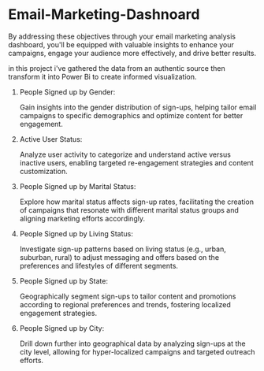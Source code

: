 # Email-Marketing-Dashnoard
By addressing these objectives through your email marketing analysis dashboard, you'll be equipped with valuable insights to enhance your campaigns, engage your audience more effectively, and drive better results.

in this project i've gathered the data from an authentic source then transform it into Power Bi to create informed visualization.


1) People Signed up by Gender:

   Gain insights into the gender distribution of sign-ups, helping tailor email campaigns to specific demographics and optimize content for better engagement.

3) Active User Status:

    Analyze user activity to categorize and understand active versus inactive users, enabling targeted re-engagement strategies and content customization.

5) People Signed up by Marital Status:

   Explore how marital status affects sign-up rates, facilitating the creation of campaigns that resonate with different marital status groups and aligning marketing efforts accordingly.

7) People Signed up by Living Status:

   Investigate sign-up patterns based on living status (e.g., urban, suburban, rural) to adjust messaging and offers based on the preferences and lifestyles of different segments.

9) People Signed up by State:

   Geographically segment sign-ups to tailor content and promotions according to regional preferences and trends, fostering localized engagement strategies.

11) People Signed up by City:

    Drill down further into geographical data by analyzing sign-ups at the city level, allowing for hyper-localized campaigns and targeted outreach efforts.
